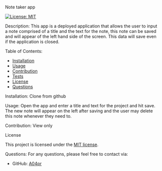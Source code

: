 Note taker app

[![License: MIT](https://img.shields.io/badge/License-MIT-yellow.svg)](https://opensource.org/licenses/MIT)

Description:
This app is a deployed application that allows the user to input a note comprised of a title and the text for the note, this note can be saved and will appear of the left hand side of the screen. This data will save even if the application is closed.

Table of Contents:
- [Installation](#installation)
- [Usage](#usage)
- [Contribution](#contribution)
- [Tests](#tests)
- [License](#license)
- [Questions](#questions)

Installation:
Clone from github

Usage:
Open the app and enter a title and text for the project and hit save. The new note will appear on the left after saving and the user may delete this note whenever they need to.

Contribution:
View only

License

This project is licensed under the [MIT license](https://opensource.org/licenses/MIT).


Questions:
For any questions, please feel free to contact via:
- GitHub: [A04pr](https://github.com/A04pr)
